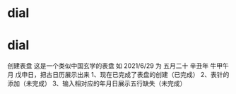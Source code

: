 # dial
# dial
创建表盘
这是一个类似中国玄学的表盘
如 2021/6/29 为 五月二十 辛丑年 牛甲午月 戊申日，把古日历展示出来
1、现在已完成了表盘的创建（已完成）
2、表针的添加（未完成）
3、输入相对应的年月日展示五行缺失（未完成）
